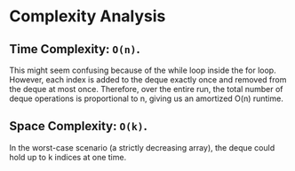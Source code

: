 # Complexity Analysis
## Time Complexity: `O(n)`.
This might seem confusing because of the while loop inside the for loop. However, each index is added to the deque exactly once and removed from the deque at most once. Therefore, over the entire run, the total number of deque operations is proportional to n, giving us an amortized O(n) runtime.
## Space Complexity: `O(k)`.
In the worst-case scenario (a strictly decreasing array), the deque could hold up to k indices at one time.
